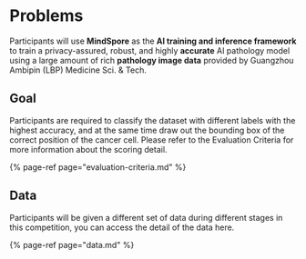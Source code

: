 # Problems

Participants will use **MindSpore** as the **AI training and inference framework** to train a privacy-assured, robust, and highly **accurate** AI pathology model using a large amount of rich **pathology image data** provided by Guangzhou Ambipin \(LBP\) Medicine Sci. & Tech.

## Goal

Participants are required to classify the dataset with different labels with the highest accuracy, and at the same time draw out the bounding box of the correct position of the cancer cell. Please refer to the Evaluation Criteria for more information about the scoring detail.

{% page-ref page="evaluation-criteria.md" %}

## Data

Participants will be given a different set of data during different stages in this competition, you can access the detail of the data here.

{% page-ref page="data.md" %}





